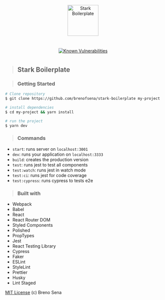 <p align="center">
<img src="./static/stark.png" width="100" alt="Stark Boilerplate" title="Stark Boilerplate" />
</p>

<p align="center" style="margin: 40px 0;">
<a href="https://snyk.io/test/github/brenofsena/stark-boilerplate?targetFile=package.json"><img src="https://snyk.io/test/github/brenofsena/stark-boilerplate/badge.svg?targetFile=package.json" alt="Known Vulnerabilities" data-canonical-src="https://snyk.io/test/github/brenofsena/stark-boilerplate?targetFile=package.json" style="max-width:100%;"></a>
</p>

> ## Stark Boilerplate

> ### Getting Started

```sh
# Clone repository
$ git clone https://github.com/brenofsena/stark-boilerplate my-project

# install dependencies
$ cd my-project && yarn install

# run the project
$ yarn dev
```

> ### Commands

- `start`: runs server on `localhost:3001`
- `dev`: runs your application on `localhost:3333`
- `build`: creates the production version
- `test`: runs jest to test all components
- `test:watch`: runs jest in watch mode
- `test:ci`: runs jest for code coverage
- `test:cypress`: runs cypress to tests e2e

> ### Built with

- Webpack
- Babel
- React
- React Router DOM
- Styled Components
- Polished
- PropTypes
- Jest
- React Testing Library
- Cypress
- Faker
- ESLint
- StyleLint
- Prettier
- Husky
- Lint Staged

[MIT License](./license) (c) Breno Sena
